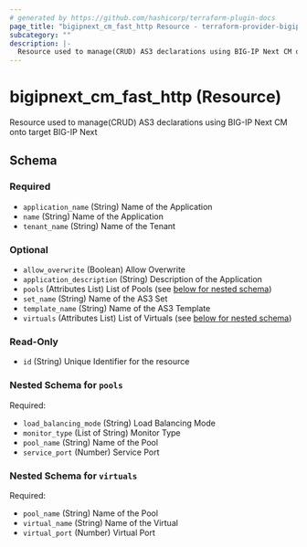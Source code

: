 ```yaml
---
# generated by https://github.com/hashicorp/terraform-plugin-docs
page_title: "bigipnext_cm_fast_http Resource - terraform-provider-bigipnext"
subcategory: ""
description: |-
  Resource used to manage(CRUD) AS3 declarations using BIG-IP Next CM onto target BIG-IP Next
---
```


# bigipnext_cm_fast_http (Resource)

Resource used to manage(CRUD) AS3 declarations using BIG-IP Next CM onto target BIG-IP Next



<!-- schema generated by tfplugindocs -->
## Schema

### Required

- `application_name` (String) Name of the Application
- `name` (String) Name of the Application
- `tenant_name` (String) Name of the Tenant

### Optional

- `allow_overwrite` (Boolean) Allow Overwrite
- `application_description` (String) Description of the Application
- `pools` (Attributes List) List of Pools (see [below for nested schema](#nestedatt--pools))
- `set_name` (String) Name of the AS3 Set
- `template_name` (String) Name of the AS3 Template
- `virtuals` (Attributes List) List of Virtuals (see [below for nested schema](#nestedatt--virtuals))

### Read-Only

- `id` (String) Unique Identifier for the resource

<a id="nestedatt--pools"></a>
### Nested Schema for `pools`

Required:

- `load_balancing_mode` (String) Load Balancing Mode
- `monitor_type` (List of String) Monitor Type
- `pool_name` (String) Name of the Pool
- `service_port` (Number) Service Port


<a id="nestedatt--virtuals"></a>
### Nested Schema for `virtuals`

Required:

- `pool_name` (String) Name of the Pool
- `virtual_name` (String) Name of the Virtual
- `virtual_port` (Number) Virtual Port
